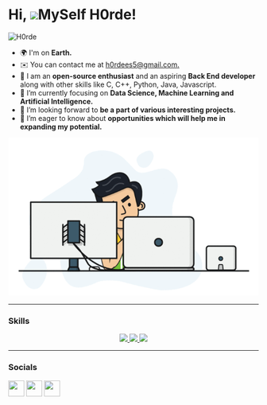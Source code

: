 Hi, ![](https://user-images.githubusercontent.com/18350557/176309783-0785949b-9127-417c-8b55-ab5a4333674e.gif)MySelf H0rde!
===================================================================================================================================

<p align="left"> <img src="https://komarev.com/ghpvc/?username=H0rdee&label=Profile%20views&color=0e75b6&style=flat" alt="H0rde" /> </p>

* 🌍  I'm on **Earth.**
* ✉️  You can contact me at [h0rdees5@gmail.com.](h0rdees5@gmail.com)
* 🧠 I am an **open-source enthusiast** and an aspiring **Back End developer** along with other skills like C, C++, Python, Java, Javascript.
* 🌱 I’m currently focusing on **Data Science, Machine Learning and Artificial Intelligence.**
* 👯 I’m looking forward to **be a part of various interesting projects.**
* 🤝 I’m eager to know about **opportunities which will help me in expanding my potential.**

<img alt="GIF" src="https://github.com/H0rdeee/H0rdeee/blob/main/hadder.gif?raw=true" width="900"/> 

<hr/>

### Skills
<p align="center">

  <a href="https://skillicons.dev">
    <img src="https://skillicons.dev/icons?i=c,cpp,python,java" />
    <img src="https://skillicons.dev/icons?i=html,css,bootstrap,javascript,nodejs,expressjs,mysql,postgresql,mongodb" />
    <img src="https://skillicons.dev/icons?i=linux,git,github,vscode,sublime,pycharm,replit" />
  </a>
         
</p>
<hr/>


### Socials

<p align="left"> <a href="..." target="_blank" rel="noreferrer"><img src="https://raw.githubusercontent.com/danielcranney/readme-generator/main/public/icons/socials/github.svg" width="32" height="32" /></a> <a href="..." target="_blank" rel="noreferrer"><img src="https://raw.githubusercontent.com/danielcranney/readme-generator/main/public/icons/socials/instagram.svg" width="32" height="32" /></a> <a href="..." target="_blank" rel="noreferrer"><img src="https://raw.githubusercontent.com/danielcranney/readme-generator/main/public/icons/socials/linkedin.svg" width="32" height="32" /></a></p>
